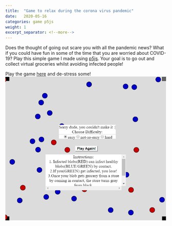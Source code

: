 ```yaml
---
title:  "Game to relax during the corona virus pandemic"
date:   2020-05-16
categories: game p5js
weight: 1
excerpt_separator: <!--more-->
---
```

Does the thought of going out scare you with all the pandemic news? What if you could have fun in some of the time that you are worried about COVID-19? Play this simple game I made using [p5js][p5js]. Your goal is to go out and collect virtual groceries whilst avoiding infected people!
<!--more-->
<meta name="description" content="{{ post.excerpt }}"/>

Play the game [here][covid-game] and de-stress some!
![covid game](/static/images/covid_game.PNG)

[covid-game]: https://epidemic.tarshar.com/
[p5js]: https://p5js.org/